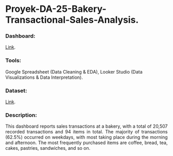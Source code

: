 # Proyek-DA-25-Bakery-Transactional-Sales-Analysis.
### Dashboard: 
[Link](https://lookerstudio.google.com/u/0/reporting/094027f3-7f78-42c3-8304-680f51f84e24).
### Tools:
Google Spreadsheet (Data Cleaning & EDA), Looker Studio (Data Visualizations & Data Interpretation).
### Dataset: 
[Link](https://www.kaggle.com/datasets/akashdeepkuila/bakery).
### Description:
<p align="justify"> This dashboard reports sales transactions at a bakery, with a total of 20,507 recorded transactions and 94 items in total. The majority of transactions (62.5%) occurred on weekdays, with most taking place during the morning and afternoon. The most frequently purchased items are coffee, bread, tea, cakes, pastries, sandwiches, and so on. </p>
